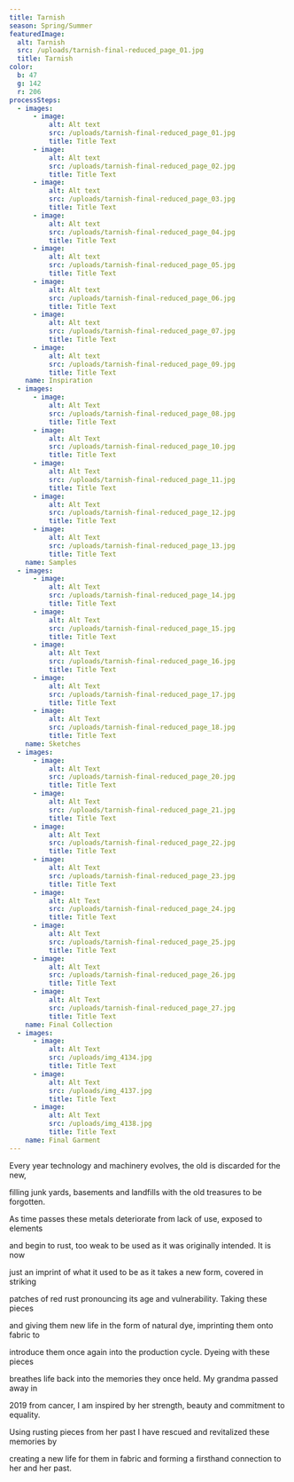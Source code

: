 ```yaml
---
title: Tarnish
season: Spring/Summer
featuredImage:
  alt: Tarnish
  src: /uploads/tarnish-final-reduced_page_01.jpg
  title: Tarnish
color:
  b: 47
  g: 142
  r: 206
processSteps:
  - images:
      - image:
          alt: Alt text
          src: /uploads/tarnish-final-reduced_page_01.jpg
          title: Title Text
      - image:
          alt: Alt text
          src: /uploads/tarnish-final-reduced_page_02.jpg
          title: Title Text
      - image:
          alt: Alt text
          src: /uploads/tarnish-final-reduced_page_03.jpg
          title: Title Text
      - image:
          alt: Alt text
          src: /uploads/tarnish-final-reduced_page_04.jpg
          title: Title Text
      - image:
          alt: Alt text
          src: /uploads/tarnish-final-reduced_page_05.jpg
          title: Title Text
      - image:
          alt: Alt text
          src: /uploads/tarnish-final-reduced_page_06.jpg
          title: Title Text
      - image:
          alt: Alt text
          src: /uploads/tarnish-final-reduced_page_07.jpg
          title: Title Text
      - image:
          alt: Alt text
          src: /uploads/tarnish-final-reduced_page_09.jpg
          title: Title Text
    name: Inspiration
  - images:
      - image:
          alt: Alt Text
          src: /uploads/tarnish-final-reduced_page_08.jpg
          title: Title Text
      - image:
          alt: Alt Text
          src: /uploads/tarnish-final-reduced_page_10.jpg
          title: Title Text
      - image:
          alt: Alt Text
          src: /uploads/tarnish-final-reduced_page_11.jpg
          title: Title Text
      - image:
          alt: Alt Text
          src: /uploads/tarnish-final-reduced_page_12.jpg
          title: Title Text
      - image:
          alt: Alt Text
          src: /uploads/tarnish-final-reduced_page_13.jpg
          title: Title Text
    name: Samples
  - images:
      - image:
          alt: Alt Text
          src: /uploads/tarnish-final-reduced_page_14.jpg
          title: Title Text
      - image:
          alt: Alt Text
          src: /uploads/tarnish-final-reduced_page_15.jpg
          title: Title Text
      - image:
          alt: Alt Text
          src: /uploads/tarnish-final-reduced_page_16.jpg
          title: Title Text
      - image:
          alt: Alt Text
          src: /uploads/tarnish-final-reduced_page_17.jpg
          title: Title Text
      - image:
          alt: Alt Text
          src: /uploads/tarnish-final-reduced_page_18.jpg
          title: Title Text
    name: Sketches
  - images:
      - image:
          alt: Alt Text
          src: /uploads/tarnish-final-reduced_page_20.jpg
          title: Title Text
      - image:
          alt: Alt Text
          src: /uploads/tarnish-final-reduced_page_21.jpg
          title: Title Text
      - image:
          alt: Alt Text
          src: /uploads/tarnish-final-reduced_page_22.jpg
          title: Title Text
      - image:
          alt: Alt Text
          src: /uploads/tarnish-final-reduced_page_23.jpg
          title: Title Text
      - image:
          alt: Alt Text
          src: /uploads/tarnish-final-reduced_page_24.jpg
          title: Title Text
      - image:
          alt: Alt Text
          src: /uploads/tarnish-final-reduced_page_25.jpg
          title: Title Text
      - image:
          alt: Alt Text
          src: /uploads/tarnish-final-reduced_page_26.jpg
          title: Title Text
      - image:
          alt: Alt Text
          src: /uploads/tarnish-final-reduced_page_27.jpg
          title: Title Text
    name: Final Collection
  - images:
      - image:
          alt: Alt Text
          src: /uploads/img_4134.jpg
          title: Title Text
      - image:
          alt: Alt Text
          src: /uploads/img_4137.jpg
          title: Title Text
      - image:
          alt: Alt Text
          src: /uploads/img_4138.jpg
          title: Title Text
    name: Final Garment
---
```

Every year technology and machinery evolves, the old is discarded for the new, 

filling junk yards, basements and landfills with the old treasures to be forgotten. 

As time passes these metals deteriorate from lack of use, exposed to elements 

and begin to rust, too weak to be used as it was originally intended. It is now 

just an imprint of what it used to be as it takes a new form, covered in striking 

patches of red rust pronouncing its age and vulnerability. Taking these pieces 

and giving them new life in the form of natural dye, imprinting them onto fabric to

 introduce them once again into the production cycle. Dyeing with these pieces 

breathes life back into the memories they once held. My grandma passed away in 

2019 from cancer, I am inspired by her strength, beauty and commitment to equality. 

Using rusting pieces from her past I have rescued and revitalized these memories by 

creating a new life for them in fabric and forming a firsthand connection to her and her past.
